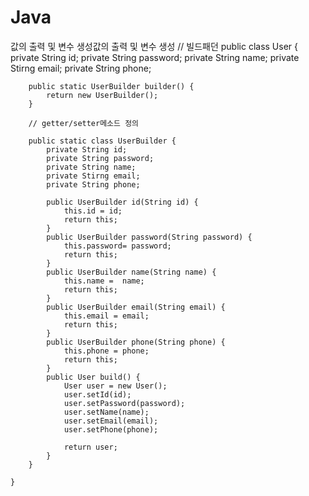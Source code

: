 # Java
값의 출력 및 변수 생성값의 출력 및 변수 생성
	// 빌드패던 
	public class User {
		private String id;
		private String password;
		private String name;
		private Stirng email;
		private String phone;
	
		public static UserBuilder builder() {
			return new UserBuilder();
		}
	
		// getter/setter메소드 정의
	
		public static class UserBuilder {
			private String id;
			private String password;
			private String name;
			private Stirng email;
			private String phone;
	
			public UserBuilder id(String id) {
				this.id = id;
				return this;
			}
			public UserBuilder password(String password) {
				this.password= password;
				return this;
			}
			public UserBuilder name(String name) {
				this.name =  name;
				return this;
			}
			public UserBuilder email(String email) {
				this.email = email;
				return this;
			}
			public UserBuilder phone(String phone) {
				this.phone = phone;
				return this;
			}
			public User build() {
				User user = new User();
				user.setId(id);
				user.setPassword(password);
				user.setName(name);
				user.setEmail(email);
				user.setPhone(phone);
	
				return user;
			}
		}
	
	}

